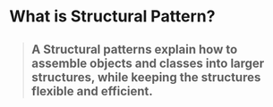 # What is Structural Pattern?
> ## A Structural patterns explain how to assemble objects and classes into larger structures, while keeping the structures flexible and efficient.